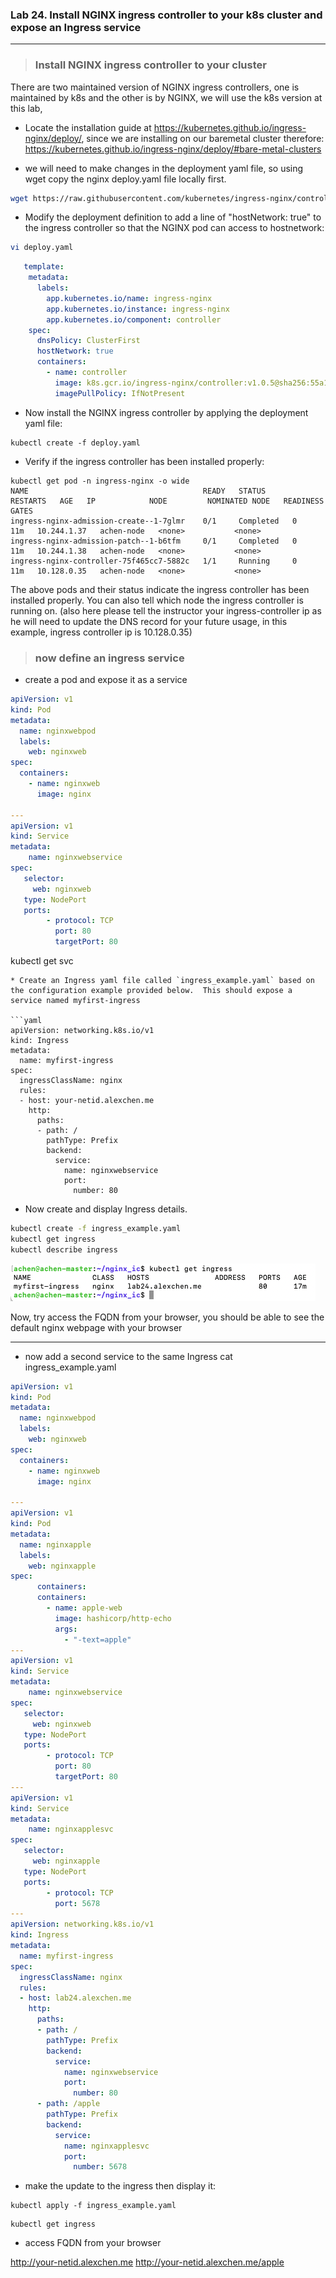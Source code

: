 ### Lab 24. Install NGINX ingress controller to your k8s cluster and expose an Ingress service
___

> ### Install NGINX ingress controller to your cluster

There are two maintained version of NGINX ingress controllers, one is maintained by k8s and the other is by NGINX, we will use the k8s version at this lab,

* Locate the installation guide at https://kubernetes.github.io/ingress-nginx/deploy/, since we are installing on our baremetal cluster therefore:
https://kubernetes.github.io/ingress-nginx/deploy/#bare-metal-clusters

* we will need to make changes in the deployment yaml file, so using wget copy the nginx deploy.yaml file locally first.

```bash
wget https://raw.githubusercontent.com/kubernetes/ingress-nginx/controller-v1.0.5/deploy/static/provider/baremetal/deploy.yaml
```

* Modify the deployment definition to add a line of "hostNetwork: true" to the ingress controller so that the NGINX pod can access to hostnetwork:
```bash
vi deploy.yaml
```

```yaml
   template:
    metadata:
      labels:
        app.kubernetes.io/name: ingress-nginx
        app.kubernetes.io/instance: ingress-nginx
        app.kubernetes.io/component: controller
    spec:
      dnsPolicy: ClusterFirst
      hostNetwork: true
      containers:
        - name: controller
          image: k8s.gcr.io/ingress-nginx/controller:v1.0.5@sha256:55a1fcda5b7657c372515fe402c3e39ad93aa59f6e4378e82acd99912fe6028d
          imagePullPolicy: IfNotPresent   
``` 

* Now install the NGINX ingress controller by applying the deployment yaml file:
```
kubectl create -f deploy.yaml
```
* Verify if the ingress controller has been installed properly:

```
kubectl get pod -n ingress-nginx -o wide
NAME                                       READY   STATUS      RESTARTS   AGE   IP            NODE         NOMINATED NODE   READINESS GATES
ingress-nginx-admission-create--1-7glmr    0/1     Completed   0          11m   10.244.1.37   achen-node   <none>           <none>
ingress-nginx-admission-patch--1-b6tfm     0/1     Completed   0          11m   10.244.1.38   achen-node   <none>           <none>
ingress-nginx-controller-75f465cc7-5882c   1/1     Running     0          11m   10.128.0.35   achen-node   <none>           <none>
```

The above pods and their status indicate the ingress controller has been installed properly. You can also tell which node the ingress controller is running on. (also here please tell the instructor your ingress-controller ip as he will need to update the DNS record for your future usage, in this example, ingress controller ip is 10.128.0.35)

> ### now define an ingress service

* create a pod and expose it as a service

```yaml
apiVersion: v1
kind: Pod
metadata:
  name: nginxwebpod
  labels:
    web: nginxweb 
spec:
  containers:
    - name: nginxweb
      image: nginx

---
apiVersion: v1 
kind: Service 
metadata: 
    name: nginxwebservice 
spec: 
   selector: 
     web: nginxweb 
   type: NodePort
   ports: 
        - protocol: TCP 
          port: 80 
          targetPort: 80

```
kubectl get svc
```
* Create an Ingress yaml file called `ingress_example.yaml` based on the configuration example provided below.  This should expose a service named myfirst-ingress

```yaml
apiVersion: networking.k8s.io/v1
kind: Ingress
metadata:
  name: myfirst-ingress
spec:
  ingressClassName: nginx
  rules:
  - host: your-netid.alexchen.me
    http:
      paths:
      - path: /
        pathType: Prefix
        backend:
          service:
            name: nginxwebservice
            port:
              number: 80

```

* Now create and display Ingress details.

```bash
kubectl create -f ingress_example.yaml
kubectl get ingress
kubectl describe ingress
```
![ingress controller](https://github.com/alexchenuw/devopslabs/blob/main/Lab-24/ingress-lab24-1.png)


Now, try access the FQDN from your browser, you should be able to see the default nginx webpage with your browser


___
* now add a second service to the same Ingress
cat ingress_example.yaml
```yaml
apiVersion: v1
kind: Pod
metadata:
  name: nginxwebpod
  labels:
    web: nginxweb 
spec:
  containers:
    - name: nginxweb
      image: nginx

---
apiVersion: v1
kind: Pod
metadata:
  name: nginxapple
  labels:
    web: nginxapple
spec:
      containers:
      containers:
        - name: apple-web
          image: hashicorp/http-echo
          args:
            - "-text=apple"
---
apiVersion: v1 
kind: Service 
metadata: 
    name: nginxwebservice 
spec: 
   selector: 
     web: nginxweb 
   type: NodePort
   ports: 
        - protocol: TCP 
          port: 80 
          targetPort: 80
---
apiVersion: v1
kind: Service
metadata:
    name: nginxapplesvc
spec:
   selector:
     web: nginxapple
   type: NodePort
   ports:
        - protocol: TCP
          port: 5678
---
apiVersion: networking.k8s.io/v1
kind: Ingress
metadata:
  name: myfirst-ingress
spec:
  ingressClassName: nginx
  rules:
  - host: lab24.alexchen.me
    http:
      paths:
      - path: /
        pathType: Prefix
        backend:
          service:
            name: nginxwebservice
            port:
              number: 80
      - path: /apple
        pathType: Prefix
        backend:
          service:
            name: nginxapplesvc
            port:
              number: 5678
```
* make the update to the ingress then display it:

```
kubectl apply -f ingress_example.yaml
```
```
kubectl get ingress
```

*  access FQDN from your browser 

http://your-netid.alexchen.me
http://your-netid.alexchen.me/apple



